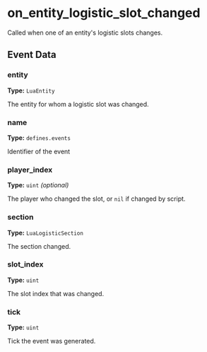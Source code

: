 # on_entity_logistic_slot_changed

Called when one of an entity's logistic slots changes.

## Event Data

### entity

**Type:** `LuaEntity`

The entity for whom a logistic slot was changed.

### name

**Type:** `defines.events`

Identifier of the event

### player_index

**Type:** `uint` *(optional)*

The player who changed the slot, or `nil` if changed by script.

### section

**Type:** `LuaLogisticSection`

The section changed.

### slot_index

**Type:** `uint`

The slot index that was changed.

### tick

**Type:** `uint`

Tick the event was generated.

